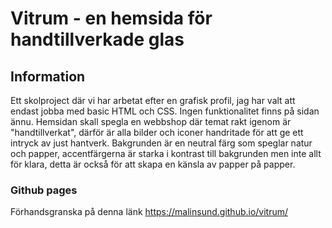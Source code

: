 # Vitrum - en hemsida för handtillverkade glas

## Information
Ett skolproject där vi har arbetat efter en grafisk profil, jag har valt att endast jobba med basic HTML och CSS.
Ingen funktionalitet finns på sidan ännu.
Hemsidan skall spegla en webbshop där temat rakt igenom är "handtillverkat", därför är alla bilder och iconer handritade för att ge ett intryck av just hantverk.
Bakgrunden är en neutral färg som speglar natur och papper, accentfärgerna är starka i kontrast till bakgrunden men inte allt för klara, detta är också för att skapa en känsla av papper på papper.

### Github pages

Förhandsgranska på denna länk https://malinsund.github.io/vitrum/
